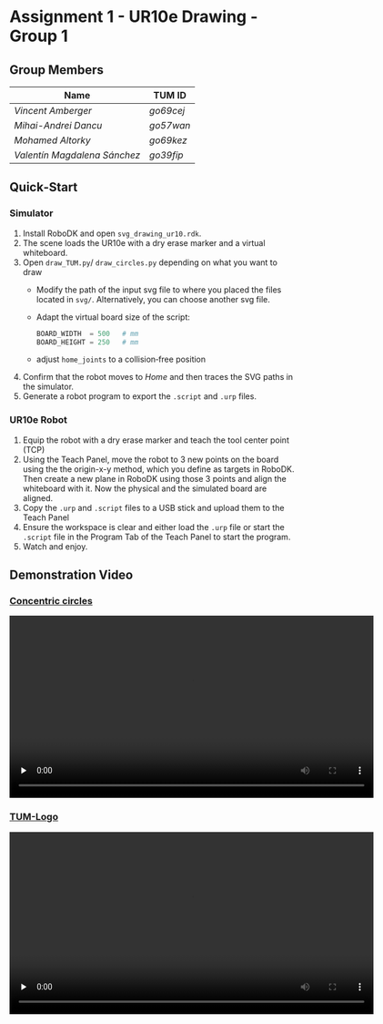 # Assignment 1 - UR10e Drawing - Group 1

## Group Members

| Name               | TUM ID    |
| ------------------ | --------- |
| *Vincent Amberger*   | *go69cej* |
| *Mihai-Andrei Dancu* | *go57wan* |
| *Mohamed Altorky*    | *go69kez* |
| *Valentín Magdalena Sánchez* | *go39fip* |


## Quick‑Start

### Simulator 
1. Install RoboDK  and open `svg_drawing_ur10.rdk`.
2. The scene loads the UR10e with a dry erase marker and a virtual whiteboard.
3. Open `draw_TUM.py`/ `draw_circles.py` depending on what you want to draw
   * Modify the path of the input svg file to where you placed the files located in `svg/`. Alternatively, you can choose another svg file.
   * Adapt the virtual board size of the script:

     ```python
     BOARD_WIDTH  = 500   # mm
     BOARD_HEIGHT = 250   # mm
     ```
   * adjust `home_joints` to a collision‑free position
4. Confirm that the robot moves to *Home* and then traces the SVG paths in the simulator.
5. Generate a robot program to export the `.script` and `.urp` files.

### UR10e Robot
1. Equip the robot with a dry erase marker and teach the tool center point (TCP)
2. Using the Teach Panel, move the robot to 3 new points on the board using the the origin-x-y method, which you define as targets in RoboDK. Then create a new plane in RoboDK using those 3 points and align the whiteboard with it. Now the physical and the simulated board are aligned.
3. Copy the `.urp` and `.script` files to a USB stick and upload them to the Teach Panel
4. Ensure the workspace is clear and either load the `.urp` file or start the `.script` file in the Program Tab of the Teach Panel to start the program.
5. Watch and enjoy.

## Demonstration Video

### [Concentric circles](videos/concentric-circles-drawing.mp4)
<video src="videos/concentric-circles-drawing.mp4" controls width="640" preload="none"></video>

### [TUM-Logo](videos/TUM_drawing.mp4)
<video src="videos/TUM_drawing.mp4" controls width="640" preload="none"></video>
